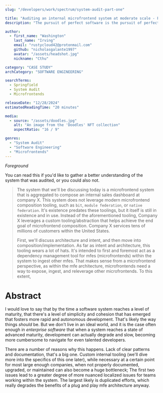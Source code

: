 ```yaml
---
slug: "/developers/work/spectrum/system-audit-part-one"

title: "Auditing an internal microfrontend system at moderate scale - Part 1"
description: "The pursuit of perfect software is the pursuit of perfect processes; and a bunch of other things you can say to indicate progress is usually a snake eating its own tail."

author:
  - first_name: "Washington"
    last_name: "Irving"
    email: "rustycloud42@protonmail.com"
    github: "nicholasgalante1997"
    avatar: "/assets/headshot.jpg"
    nickname: "Cthu"

category: "CASE STUDY"
archCategory: "SOFTWARE ENGINEERING"

searchTerms:
  - Springfield
  - System Audit
  - Microfrontends

releaseDate: "12/28/2024"
estimatedReadingTime: "20 minutes"

media:
  - source: "/assets/doodles.jpg"
    alt: "An image from the 'Doodles' NFT collection"
    aspectRatio: "16 / 9"

genres:
  - "System Audit"
  - "Software Engineering"
  - "Microfrontends"
---
```


*Foreground*

You can read this if you'd like to gather a better understanding of the system that was audited, or you could also not.

> The system that we'll be discussing today is a microfrontend system that is aggregated to compose an internal sales dashboard at company X. This system does not leverage modern microfrontend composition tooling, such as `bit`, `module federation`, or `native federation`. It's existence predates these toolings, but it itself is still in existence and in use. Instead of the aforementioned tooling, Company X leverages a custom tooling/abstraction that helps achieve the end goal of microfrontend composition. Company X services tens of millions of customers within the United States.
>
> First, we'll discuss architecture and intent, and then move into composition/implementation. As far as intent and architecture, this tooling wears a lot of hats. It's intended to first and foremost act as a dependency management tool for mfes (microfrontends) within the system to ingest other mfes. That makes sense from a microfrontend perspective, as within the mfe architecture, microfrontends need a way to expose, ingest, and releverage other microfrontends. To this extent, 

# Abstract

I would love to say that by the time a software system reaches a level of maturity, that there's a level of simplicity and cohesion that has emerged that fosters more rapid and autonomous development. That's likely the way things *should* be. But we don't live in an ideal world, and it is the case often enough in *enterprise software* that when a system reaches a state of advanced maturity, development can actually degrade and slow, becoming more cumbersome to navigate for even talented developers.  

There are a number of reasons why this happens. Lack of clear patterns and documentation, that's a big one. Custom internal tooling (we'll dive more into the specifics of this one later), while necessary at a certain point for most large enough companies, when not properly documented, upgraded, or maintained can also become a huge bottleneck; The first two issues lead to a greater degree of more nuanced localized issues for teams working within the system. The largest likely is duplicated efforts, which really degrades the benefits of a plug and play mfe architecture anyway. 